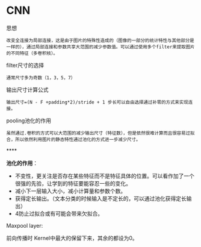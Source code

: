 # CNN

思想 

`改变全连接为局部连接，这是由于图片的特殊性造成的（图像的一部分的统计特性与其他部分是一样的），通过局部连接和参数共享大范围的减少参数值。可以通过使用多个filter来提取图片的不同特征（多卷积核）。` 

filter尺寸的选择 

`通常尺寸多为奇数（1，3，5，7）` 

输出尺寸计算公式 

`输出尺寸=(N - F +padding*2)/stride + 1 步长可以自由选择通过补零的方式来实现连接。` 

pooling池化的作用

`虽然通过.卷积的方式可以大范围的减少输出尺寸（特征数），但是依然很难计算而且很容易过拟合，所以依然利用图片的静态特性通过池化的方式进一步减少尺寸。`

\*\*\*\*

**池化的作用**：

* 不变性，更关注是否存在某些特征而不是特征具体的位置。可以看作加了一个很强的先验，让学到的特征要能容忍一些的变化。
* 减小下一层输入大小，减小计算量和参数个数。
* 获得定长输出。（文本分类的时候输入是不定长的，可以通过池化获得定长输出）
* 4防止过拟合或有可能会带来欠拟合。



Maxpool layer:

前向传播时 Kernel中最大的保留下来，其余的都设为0。


